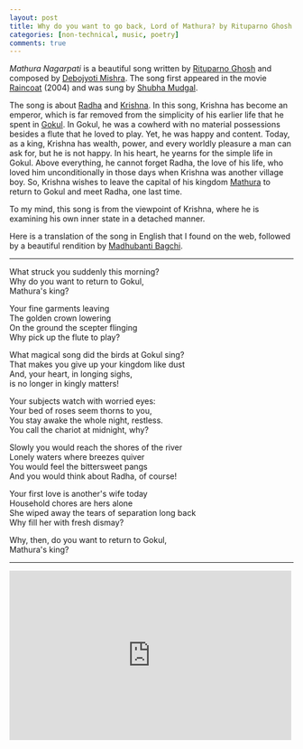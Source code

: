 ```yaml
---
layout: post
title: Why do you want to go back, Lord of Mathura? by Rituparno Ghosh
categories: [non-technical, music, poetry]  
comments: true  
---
```


*Mathura Nagarpati* is a beautiful song written by [Rituparno Ghosh](https://en.wikipedia.org/wiki/Rituparno_Ghosh) and composed by [Debojyoti Mishra](https://en.wikipedia.org/wiki/Debojyoti_Mishra). The song first appeared in the movie [Raincoat](https://en.wikipedia.org/wiki/Raincoat_(film)) (2004) and was sung by [Shubha Mudgal](https://youtu.be/w_weAozbwB4).



The song is about [Radha](https://en.wikipedia.org/wiki/Radha) and [Krishna](https://en.wikipedia.org/wiki/Krishna).<!-- more --> In this song, Krishna has become an emperor, which is far removed from the simplicity of his earlier life that he spent in [Gokul](https://en.wikipedia.org/wiki/Gokul). In Gokul, he was a cowherd with no material possessions besides a flute that he loved to play. Yet, he was happy and content. Today, as a king, Krishna has wealth, power, and every worldly pleasure a man can ask for, but he is not happy. In his heart, he yearns for the simple life in Gokul. Above everything, he cannot forget Radha, the love of his life, who loved him unconditionally in those days when Krishna was another village boy. So, Krishna wishes to leave the capital of his kingdom [Mathura](https://en.wikipedia.org/wiki/Mathura) to return to Gokul and meet Radha, one last time. 



To my mind, this song is  from the viewpoint of Krishna, where he is examining his own inner state in a detached manner.



Here is a translation of the song in English that I found on the web, followed by a beautiful rendition by [Madhubanti Bagchi](https://www.youtube.com/channel/UCG61uUZKEY-T2v1Mw3OIzpw).

---

What struck you suddenly this morning?  
Why do you want to return to Gokul,   
Mathura's king?  

    

Your fine garments leaving  
The golden crown lowering  
On the ground the scepter flinging  
Why pick up the flute to play?   



What magical song did the birds at Gokul sing?  
That makes you give up your kingdom like dust  
And, your heart, in longing sighs,  
is no longer in kingly matters! 



Your subjects watch with worried eyes:  
Your bed of roses seem thorns to you,  
You stay awake the whole night, restless.  
You call the chariot at midnight, why?  



Slowly you would reach the shores of the river  
Lonely waters where breezes quiver  
You would feel the bittersweet pangs  
And you would think about Radha, of course!  



Your first love is another's wife today  
Household chores are hers alone  
She wiped away the tears of separation long back  
Why fill her with fresh dismay?  



Why, then, do you want to return to Gokul,   
Mathura's king?  

---

<iframe width="500" height="300" src="https://www.youtube.com/embed/E7l-ouhp33M" frameborder="0" allow="accelerometer; autoplay; clipboard-write; encrypted-media; gyroscope; picture-in-picture" allowfullscreen></iframe>






